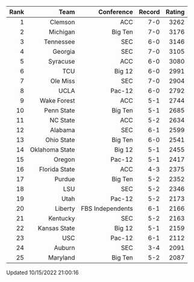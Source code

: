 | Rank  | Team                 | Conference           | Record   | Rating |
| ---:  | ---:                 | ---:                 | ---:     | ---:   |
| 1     | Clemson              | ACC                  | 7-0      | 3262   |
| 2     | Michigan             | Big Ten              | 7-0      | 3176   |
| 3     | Tennessee            | SEC                  | 6-0      | 3146   |
| 4     | Georgia              | SEC                  | 7-0      | 3105   |
| 5     | Syracuse             | ACC                  | 6-0      | 3080   |
| 6     | TCU                  | Big 12               | 6-0      | 2991   |
| 7     | Ole Miss             | SEC                  | 7-0      | 2904   |
| 8     | UCLA                 | Pac-12               | 6-0      | 2792   |
| 9     | Wake Forest          | ACC                  | 5-1      | 2744   |
| 10    | Penn State           | Big Ten              | 5-1      | 2685   |
| 11    | NC State             | ACC                  | 5-2      | 2634   |
| 12    | Alabama              | SEC                  | 6-1      | 2599   |
| 13    | Ohio State           | Big Ten              | 6-0      | 2541   |
| 14    | Oklahoma State       | Big 12               | 5-1      | 2455   |
| 15    | Oregon               | Pac-12               | 5-1      | 2417   |
| 16    | Florida State        | ACC                  | 4-3      | 2375   |
| 17    | Purdue               | Big Ten              | 5-2      | 2352   |
| 18    | LSU                  | SEC                  | 5-2      | 2346   |
| 19    | Utah                 | Pac-12               | 5-2      | 2173   |
| 20    | Liberty              | FBS Independents     | 6-1      | 2166   |
| 21    | Kentucky             | SEC                  | 5-2      | 2163   |
| 22    | Kansas State         | Big 12               | 5-1      | 2159   |
| 23    | USC                  | Pac-12               | 6-1      | 2112   |
| 24    | Auburn               | SEC                  | 3-4      | 2091   |
| 25    | Maryland             | Big Ten              | 5-2      | 2087   |

Updated 10/15/2022 21:00:16
